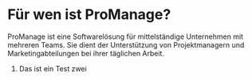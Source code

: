 # Für wen ist ProManage?

ProManage ist eine Softwarelösung für mittelständige Unternehmen mit mehreren Teams. Sie dient der Unterstützung von Projektmanagern und Marketingabteilungen bei ihrer täglichen Arbeit.

1. Das ist ein Test zwei